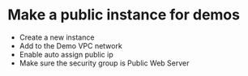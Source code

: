 # Make a public instance for demos
- Create a new instance
- Add to the Demo VPC network
- Enable auto assign public ip
- Make sure the security group is Public Web Server


